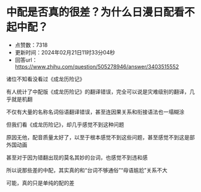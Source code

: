 # 中配是否真的很差？为什么日漫日配看不起中配？
- 点赞数：7318
- 更新时间：2024年02月21日11时33分04秒
- 回答url：https://www.zhihu.com/question/505278946/answer/3403515552
<body>
 <p data-pid="4m1xEgcr">诸位不知看没看过《成龙历险记》</p>
 <p data-pid="sTsBfZIT">有人统计了中配版《成龙历险记》的翻译错误，完全可以说是灾难级别的翻译，几乎就是机翻</p>
 <p data-pid="6v7Azwo-">不仅有大量的名称名词俗语翻译错误，甚至连因果关系和衔接语法也一塌糊涂</p>
 <p data-pid="9o3ZbeaW">但我们看《成龙历险记》，却几乎感觉不到这种问题</p>
 <p data-pid="AWbJPZ9P">原因无他，配音质量太好了，以至于根本感觉不到这些问题，甚至感觉不到这是部外国动画</p>
 <p data-pid="8zTlLp0s">甚至对于因为错翻出现的莫名其妙的台词，也感觉不到违和感</p>
 <p data-pid="jNEXijHJ">所以说那些差的中配，其实真的和“台词不够通俗”“母语尴尬”关系不大</p>
 <p data-pid="5CSzEj_e">可能，真的只是单纯的配的差</p>
</body>